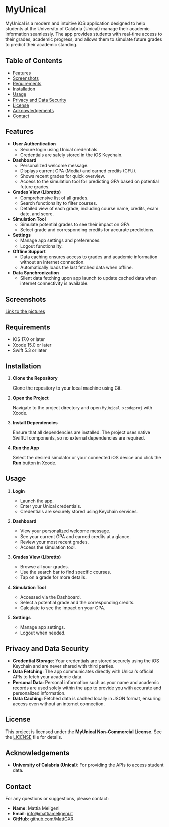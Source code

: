 # MyUnical

MyUnical is a modern and intuitive iOS application designed to help students at the University of Calabria (Unical) manage their academic information seamlessly. The app provides students with real-time access to their grades, academic progress, and allows them to simulate future grades to predict their academic standing.

## Table of Contents

- [Features](#features)
- [Screenshots](#screenshots)
- [Requirements](#requirements)
- [Installation](#installation)
- [Usage](#usage)
- [Privacy and Data Security](#privacy-and-data-security)
- [License](#license)
- [Acknowledgements](#acknowledgements)
- [Contact](#contact)

## Features

- **User Authentication**
  - Secure login using Unical credentials.
  - Credentials are safely stored in the iOS Keychain.
- **Dashboard**
  - Personalized welcome message.
  - Displays current GPA (Media) and earned credits (CFU).
  - Shows recent grades for quick overview.
  - Access to the simulation tool for predicting GPA based on potential future grades.
- **Grades View (Libretto)**
  - Comprehensive list of all grades.
  - Search functionality to filter courses.
  - Detailed view of each grade, including course name, credits, exam date, and score.
- **Simulation Tool**
  - Simulate potential grades to see their impact on GPA.
  - Select grade and corresponding credits for accurate predictions.
- **Settings**
  - Manage app settings and preferences.
  - Logout functionality.
- **Offline Support**
  - Data caching ensures access to grades and academic information without an internet connection.
  - Automatically loads the last fetched data when offline.
- **Data Synchronization**
  - Silent data fetching upon app launch to update cached data when internet connectivity is available.

## Screenshots

[Link to the pictures](https://postimg.cc/gallery/MTXLvPd)

## Requirements

- iOS 17.0 or later
- Xcode 15.0 or later
- Swift 5.3 or later

## Installation

1. **Clone the Repository**

   Clone the repository to your local machine using Git.

2. **Open the Project**

   Navigate to the project directory and open `MyUnical.xcodeproj` with Xcode.

3. **Install Dependencies**

   Ensure that all dependencies are installed. The project uses native SwiftUI components, so no external dependencies are required.

4. **Run the App**

   Select the desired simulator or your connected iOS device and click the **Run** button in Xcode.

## Usage

1. **Login**

   - Launch the app.
   - Enter your Unical credentials.
   - Credentials are securely stored using Keychain services.

2. **Dashboard**

   - View your personalized welcome message.
   - See your current GPA and earned credits at a glance.
   - Review your most recent grades.
   - Access the simulation tool.

3. **Grades View (Libretto)**

   - Browse all your grades.
   - Use the search bar to find specific courses.
   - Tap on a grade for more details.

4. **Simulation Tool**

   - Accessed via the Dashboard.
   - Select a potential grade and the corresponding credits.
   - Calculate to see the impact on your GPA.

5. **Settings**

   - Manage app settings.
   - Logout when needed.

## Privacy and Data Security

- **Credential Storage**: Your credentials are stored securely using the iOS Keychain and are never shared with third parties.
- **Data Fetching**: The app communicates directly with Unical's official APIs to fetch your academic data.
- **Personal Data**: Personal information such as your name and academic records are used solely within the app to provide you with accurate and personalized information.
- **Data Caching**: Fetched data is cached locally in JSON format, ensuring access even without an internet connection.

## License

This project is licensed under the **MyUnical Non-Commercial License**. See the [LICENSE](LICENSE.md) file for details.

## Acknowledgements

- **University of Calabria (Unical)**: For providing the APIs to access student data.

## Contact

For any questions or suggestions, please contact:

- **Name**: Mattia Meligeni
- **Email**: [info@mattiameligeni.it](mailto:info@mattiameligeni.it)
- **GitHub**: [github.com/MattGXR](https://github.com/MattGXR)
